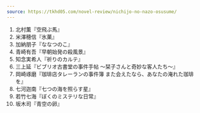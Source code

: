 ```yaml
---
source: https://tkhd05.com/novel-review/nichijo-no-nazo-osusume/
---
```


1. 北村薫『空飛ぶ馬』
2. 米澤穂信『氷菓』
3. 加納朋子『ななつのこ』
4. 青崎有吾『早朝始発の殺風景』
5. 知念実希人『祈りのカルテ』
6. 三上延『ビブリオ古書堂の事件手帖 ～栞子さんと奇妙な客人たち～』
7. 岡崎琢磨『珈琲店タレーランの事件簿 また会えたなら、あなたの淹れた珈琲を』
8. 七河迦南『七つの海を照らす星』
9. 若竹七海『ぼくのミステリな日常』
10. 坂木司『青空の卵』
